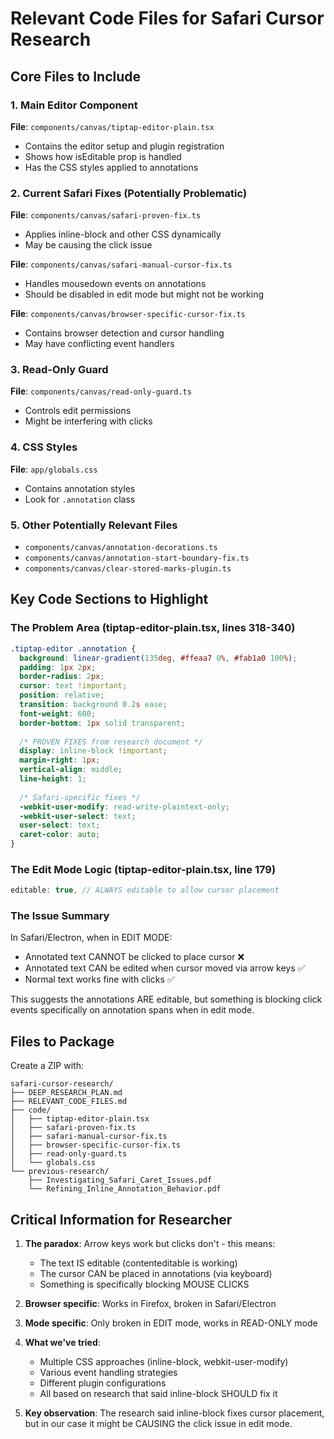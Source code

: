 # Relevant Code Files for Safari Cursor Research

## Core Files to Include

### 1. Main Editor Component
**File**: `components/canvas/tiptap-editor-plain.tsx`
- Contains the editor setup and plugin registration
- Shows how isEditable prop is handled
- Has the CSS styles applied to annotations

### 2. Current Safari Fixes (Potentially Problematic)
**File**: `components/canvas/safari-proven-fix.ts`
- Applies inline-block and other CSS dynamically
- May be causing the click issue

**File**: `components/canvas/safari-manual-cursor-fix.ts`
- Handles mousedown events on annotations
- Should be disabled in edit mode but might not be working

**File**: `components/canvas/browser-specific-cursor-fix.ts`
- Contains browser detection and cursor handling
- May have conflicting event handlers

### 3. Read-Only Guard
**File**: `components/canvas/read-only-guard.ts`
- Controls edit permissions
- Might be interfering with clicks

### 4. CSS Styles
**File**: `app/globals.css`
- Contains annotation styles
- Look for `.annotation` class

### 5. Other Potentially Relevant Files
- `components/canvas/annotation-decorations.ts`
- `components/canvas/annotation-start-boundary-fix.ts`
- `components/canvas/clear-stored-marks-plugin.ts`

## Key Code Sections to Highlight

### The Problem Area (tiptap-editor-plain.tsx, lines 318-340)
```css
.tiptap-editor .annotation {
  background: linear-gradient(135deg, #ffeaa7 0%, #fab1a0 100%);
  padding: 1px 2px;
  border-radius: 2px;
  cursor: text !important;
  position: relative;
  transition: background 0.2s ease;
  font-weight: 600;
  border-bottom: 1px solid transparent;
  
  /* PROVEN FIXES from research document */
  display: inline-block !important;
  margin-right: 1px;
  vertical-align: middle;
  line-height: 1;
  
  /* Safari-specific fixes */
  -webkit-user-modify: read-write-plaintext-only;
  -webkit-user-select: text;
  user-select: text;
  caret-color: auto;
}
```

### The Edit Mode Logic (tiptap-editor-plain.tsx, line 179)
```typescript
editable: true, // ALWAYS editable to allow cursor placement
```

### The Issue Summary
In Safari/Electron, when in EDIT MODE:
- Annotated text CANNOT be clicked to place cursor ❌
- Annotated text CAN be edited when cursor moved via arrow keys ✅
- Normal text works fine with clicks ✅

This suggests the annotations ARE editable, but something is blocking click events specifically on annotation spans when in edit mode.

## Files to Package

Create a ZIP with:
```
safari-cursor-research/
├── DEEP_RESEARCH_PLAN.md
├── RELEVANT_CODE_FILES.md
├── code/
│   ├── tiptap-editor-plain.tsx
│   ├── safari-proven-fix.ts
│   ├── safari-manual-cursor-fix.ts
│   ├── browser-specific-cursor-fix.ts
│   ├── read-only-guard.ts
│   └── globals.css
└── previous-research/
    ├── Investigating_Safari_Caret_Issues.pdf
    └── Refining_Inline_Annotation_Behavior.pdf
```

## Critical Information for Researcher

1. **The paradox**: Arrow keys work but clicks don't - this means:
   - The text IS editable (contenteditable is working)
   - The cursor CAN be placed in annotations (via keyboard)
   - Something is specifically blocking MOUSE CLICKS

2. **Browser specific**: Works in Firefox, broken in Safari/Electron

3. **Mode specific**: Only broken in EDIT mode, works in READ-ONLY mode

4. **What we've tried**:
   - Multiple CSS approaches (inline-block, webkit-user-modify)
   - Various event handling strategies
   - Different plugin configurations
   - All based on research that said inline-block SHOULD fix it

5. **Key observation**: The research said inline-block fixes cursor placement, but in our case it might be CAUSING the click issue in edit mode.
